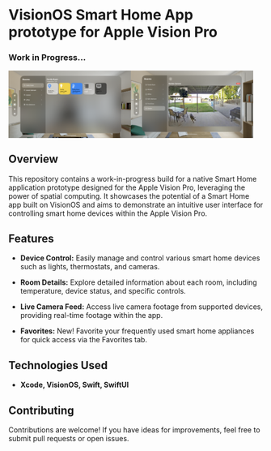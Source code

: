 # VisionOS Smart Home App prototype for Apple Vision Pro
### Work in Progress...

<div style="display: flex; flex-direction: row;">
  <img src="screenshots/room_view.png" alt="Room View" style="width: 48%;">
  <img src="screenshots/room_camera_view.png" alt="Room Camera View" style="width: 48%;">
</div>

## Overview

This repository contains a work-in-progress build for a native Smart Home application prototype designed for the Apple Vision Pro, leveraging the power of spatial computing. It showcases the potential of a Smart Home app built on VisionOS and aims to demonstrate an intuitive user interface for controlling smart home devices within the Apple Vision Pro.

## Features

- **Device Control:** Easily manage and control various smart home devices such as lights, thermostats, and cameras.

- **Room Details:** Explore detailed information about each room, including temperature, device status, and specific controls.

- **Live Camera Feed:** Access live camera footage from supported devices, providing real-time footage within the app.

- **Favorites:** New! Favorite your frequently used smart home appliances for quick access via the Favorites tab.

## Technologies Used

- **Xcode, VisionOS, Swift, SwiftUI**

## Contributing

Contributions are welcome! If you have ideas for improvements, feel free to submit pull requests or open issues.
